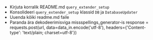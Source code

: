 * Kirjuta korralik README.md `query_extender_setup`
* Konsolideeri `query_extender_setup` klassid `DB` ja `DatabaseUpdater`
* Uuenda kõiki readme.md faile
* Paranda ära dekodeerimisviga missspellings_generator-is
  response = requests.post(url, data=data_in.encode('utf-8'), headers={'Content-type': 'text/plain; charset=utf-8'})
